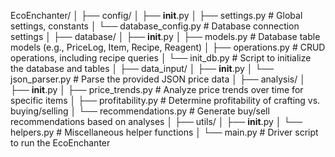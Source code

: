 EcoEnchanter/
│
├── config/
│   ├── __init__.py
│   ├── settings.py           # Global settings, constants
│   └── database_config.py    # Database connection settings
│
├── database/
│   ├── __init__.py
│   ├── models.py             # Database table models (e.g., PriceLog, Item, Recipe, Reagent)
│   ├── operations.py         # CRUD operations, including recipe queries
│   └── init_db.py            # Script to initialize the database and tables
│
├── data_input/
│   ├── __init__.py
│   └── json_parser.py        # Parse the provided JSON price data
│
├── analysis/
│   ├── __init__.py
│   ├── price_trends.py       # Analyze price trends over time for specific items
│   ├── profitability.py      # Determine profitability of crafting vs. buying/selling
│   └── recommendations.py    # Generate buy/sell recommendations based on analyses
│
├── utils/
│   ├── __init__.py
│   └── helpers.py            # Miscellaneous helper functions
│
└── main.py                   # Driver script to run the EcoEnchanter



